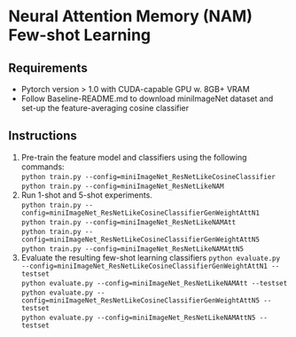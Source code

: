 # Neural Attention Memory (NAM) Few-shot Learning

## Requirements
- Pytorch version > 1.0 with CUDA-capable GPU w. 8GB+ VRAM
- Follow Baseline-README.md to download miniImageNet dataset and set-up the feature-averaging cosine classifier

## Instructions
1. Pre-train the feature model and classifiers using the following commands:  
```python train.py --config=miniImageNet_ResNetLikeCosineClassifier```  
```python train.py --config=miniImageNet_ResNetLikeNAM```  
2. Run 1-shot and 5-shot experiments.  
```python train.py --config=miniImageNet_ResNetLikeCosineClassifierGenWeightAttN1```  
```python train.py --config=miniImageNet_ResNetLikeNAMAtt```  
```python train.py --config=miniImageNet_ResNetLikeCosineClassifierGenWeightAttN5```  
```python train.py --config=miniImageNet_ResNetLikeNAMAttN5```  
3. Evaluate the resulting few-shot learning classifiers
```python evaluate.py --config=miniImageNet_ResNetLikeCosineClassifierGenWeightAttN1 --testset```  
```python evaluate.py --config=miniImageNet_ResNetLikeNAMAtt --testset```  
```python evaluate.py --config=miniImageNet_ResNetLikeCosineClassifierGenWeightAttN5 --testset```  
```python evaluate.py --config=miniImageNet_ResNetLikeNAMAttN5 --testset```  